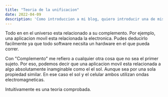 ```yaml
---
title: "Teoria de la unificacion"
date: 2022-04-09
description: 'Como introduccion a mi blog, quiero introducir una de mis creencias mas fuertes que me alientan a explorar nuevas fronteras'
---
```


Todo en en el universo esta relacionado a su complemento. Por ejemplo, una aplicacion movil esta relacionada la electronica. Pudes deducirlo facilmente ya que todo software necsita un hardware en el que pueda correr.

Con "Complemento" me refiero a cualquier otra cosa que no sea el primer sujeto. Por eso, podemos decir que una aplicacion movil esta relacionada a algo absolutamente inamginable como el el sol. Aunque sea por una sola propiedad similar. En ese caso el sol y el celular ambos utilizan ondas electromagneticas.

Intuitivamente es una teoria comprobada.
